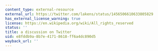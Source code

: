```yaml
---
content_type: external-resource
external_url: https://twitter.com/lakens/status/1456506610633805829
has_external_license_warning: true
license: https://en.wikipedia.org/wiki/All_rights_reserved
status: ''
title: a discussion on Twitter
uid: e8fddb9a-8b7e-4171-8618-ff6a4dc890d5
wayback_url: ''
---
```

